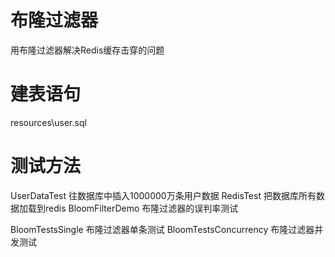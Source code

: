# 布隆过滤器
  用布隆过滤器解决Redis缓存击穿的问题
  
# 建表语句
resources\user.sql

# 测试方法
UserDataTest           往数据库中插入1000000万条用户数据
RedisTest              把数据库所有数据加载到redis
BloomFilterDemo        布隆过滤器的误判率测试

BloomTestsSingle       布隆过滤器单条测试
BloomTestsConcurrency  布隆过滤器并发测试


